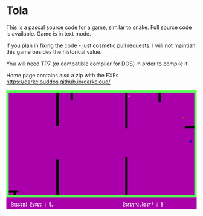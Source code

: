
# Tola

This is a pascal source code for a game, similar
to snake. Full source code  is available. Game is 
in text mode.

If you plan in fixing the code - just cosmetic pull requests. I will not maintian this game besides the historical value. 

You will need TP7 (or compatible compiler for DOS) in order to compile it.

Home page contains also a zip with the EXEs
https://darkclouddos.github.io/darkcloud/

![](tola.png?raw=true)
